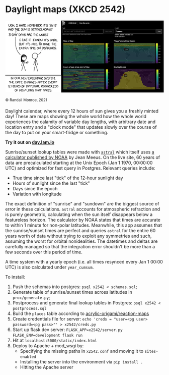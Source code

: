 # Daylight maps (XKCD 2542)

[![Daylight calendar](og.png)](//day.lam.io)

<sup>&#xa9; Randall Monroe, 2021</sup>


Daylight calendar, where every 12 hours of sun gives you a freshly minted day! These are maps showing the whole world how the whole world experiences the calamity of variable day lengths, with arbitrary date and location entry and a "clock mode" that updates slowly over the course of the day to put on your smart-fridge or something.

**Try it out on [day.lam.io](https://day.lam.io)**

Sunrise/sunset lookup tables were made with [`astral`](https://github.com/sffjunkie/astral/) which itself uses [a calculator published by NOAA](https://gml.noaa.gov/grad/solcalc/calcdetails.html) by Jean Meeus. On the live site, 60 years of data are precalculated starting at the Unix Epoch (Jan 1 1970, 00:00:00 UTC) and optimized for fast query in Postgres. Relevant queries include:

- True time since last "tick" of the 12-hour sunlight day
- Hours of sunlight since the last "tick"
- Days since the epoch
- Variation with longitude

The exact definition of "sunrise" and "sundown" are the biggest source of error in these calculations. `astral` accounts for atmospheric refraction and is purely geometric, calculating when the sun itself disappears below a featureless horizon. The calculator by NOAA states that times are accurate to within 1 minute for non-polar latitudes. Meanwhile, this app assumes that the sunrise/sunset times are perfect and queries `astral` for the entire 60 years worth of data without trying to exploit any symmetries and such, assuming the worst for orbital nonidealities. The datetimes and deltas are carefully managed so that the integration error shouldn't be more than a few seconds over this period of time.

A time system with a yearly epoch (i.e. all times resynced every Jan 1 00:00 UTC) is also calculated under `year_cumsum`.

To install:

1. Push the schemas into postgres: `psql x2542 < schemas.sql`;
1. Generate table of sunrise/sunset times across latitudes in `proc/generate.py`;
1. Postprocess and generate final lookup tables in Postgres: `psql x2542 < postprocess.sql`
1. Build the `places` table according to [acrylic-origami/reaction-maps](https://github.com/acrylic-origami/reaction-maps/)
1. Create credentials file for server: `echo 'creds = "user=<pg user> password=<pg pass>"' > x2542/creds.py`
1. Start up flask dev server: `FLASK_APP=x2542/server.py FLASK_ENV=development flask run`
1. Hit at `localhost:5000/static/index.html`
1. Deploy to Apache + mod_wsgi by:
	- Specifying the missing paths in `x2542.conf` and moving it to `sites-enabled`
	- Installing the server into the environment via `pip install .`
	- Hitting the Apache server
